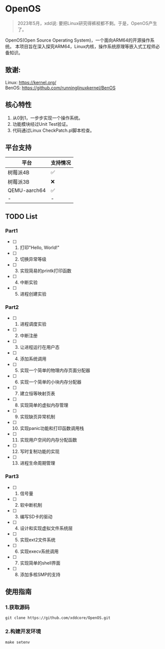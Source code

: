 <!--
 * @Author: Chengsen Dong 1034029664@qq.com
 * @Date: 2023-05-18 12:23:07
 * @LastEditors: Chengsen Dong 1034029664@qq.com
 * @LastEditTime: 2023-05-25 15:43:43
 * @FilePath: /xddcore/OpenOS/README.md
 * @Description: 
 * Copyright (c) 2023 by ${git_name_email}(www.github.com/xddcore), All Rights Reserved. 
-->
# OpenOS
>2023年5月，xdd说: 要把Linux研究得裤衩都不剩。于是，OpenOS产生了。   

 
OpenOS(Open Source Operating System)，一个面向ARM64的开源操作系统。 本项目旨在深入探究ARM64，Linux内核，操作系统原理等嵌入式工程师必备知识。

## 致谢:   
Linux: https://kernel.org/   
BenOS: https://github.com/runninglinuxkernel/BenOS  

## 核心特性

1. 从0到1，一步步实现一个操作系统。
2. 功能模块经过Unit Test验证。
3. 代码通过Linux CheckPatch.pl脚本检查。

## 平台支持
|  平台   | 支持情况  |
|  ----  | ----  |
| 树莓派4B  | ✅ |
| 树莓派3B  | ❌ |
| QEMU-aarch64 | ✅ |
| -  | - |

## TODO List

### Part1

- [ ] 1. 打印"Hello, World!" 
- [ ] 2. 切换异常等级
- [ ] 3. 实现简易的printk打印函数
- [ ] 4. 中断实验 
- [ ] 5. 进程创建实验

### Part2
- [ ] 1. 进程调度实验
- [ ] 2. 中断注册
- [ ] 3. 让进程运行在用户态
- [ ] 4. 添加系统调用
- [ ] 5. 实现一个简单的物理内存页面分配器
- [ ] 6. 实现一个简单的小块内存分配器
- [ ] 7. 建立恒等映射页表
- [ ] 8. 实现简单的虚拟内存管理
- [ ] 9. 实现缺页异常机制
- [ ] 10. 实现panic功能和打印函数调用栈
- [ ] 11. 实现用户空间的内存分配函数
- [ ] 12. 写时复制功能的实现
- [ ] 13. 进程生命周期管理

### Part3
- [ ] 1. 信号量
- [ ] 2. 软中断机制
- [ ] 3. 编写SD卡的驱动
- [ ] 4. 设计和实现虚拟文件系统层
- [ ] 5. 实现ext2文件系统
- [ ] 6. 实现execv系统调用
- [ ] 7. 实现简单的shell界面
- [ ] 8. 添加多核SMP的支持

## 使用指南

### 1.获取源码

```
git clone https://github.com/xddcore/OpenOS.git
```


### 2.构建开发环境

```
make setenv
```